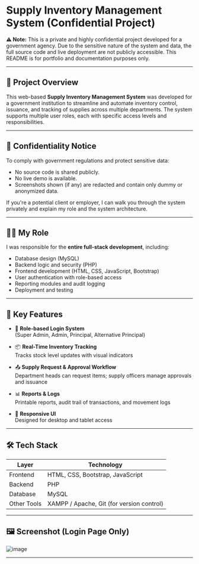 # Supply Inventory Management System (Confidential Project)

**⚠️ Note:** This is a private and highly confidential project developed for a government agency. Due to the sensitive nature of the system and data, the full source code and live deployment are not publicly accessible. This README is for portfolio and documentation purposes only.

---

## 📌 Project Overview

This web-based **Supply Inventory Management System** was developed for a government institution to streamline and automate inventory control, issuance, and tracking of supplies across multiple departments. The system supports multiple user roles, each with specific access levels and responsibilities.

---

## 🔐 Confidentiality Notice

To comply with government regulations and protect sensitive data:
- No source code is shared publicly.
- No live demo is available.
- Screenshots shown (if any) are redacted and contain only dummy or anonymized data.

If you're a potential client or employer, I can walk you through the system privately and explain my role and the system architecture.

---

## 👨‍💻 My Role

I was responsible for the **entire full-stack development**, including:
- Database design (MySQL)
- Backend logic and security (PHP)
- Frontend development (HTML, CSS, JavaScript, Bootstrap)
- User authentication with role-based access
- Reporting modules and audit logging
- Deployment and testing

---

## 🧩 Key Features

- 🔐 **Role-based Login System**  
  (Super Admin, Admin, Principal, Alternative Principal)

- 📦 **Real-Time Inventory Tracking**  
  Tracks stock level updates with visual indicators

- 📤 **Supply Request & Approval Workflow**  
  Department heads can request items; supply officers manage approvals and issuance

- 📊 **Reports & Logs**  
  Printable reports, audit trail of transactions, and movement logs

- 📱 **Responsive UI**  
  Designed for desktop and tablet access

---

## 🛠️ Tech Stack

| Layer       | Technology         |
|-------------|--------------------|
| Frontend    | HTML, CSS, Bootstrap, JavaScript |
| Backend     | PHP                |
| Database    | MySQL              |
| Other Tools | XAMPP / Apache, Git (for version control) |


---

## 🖼️ Screenshot (Login Page Only)

![image](https://github.com/user-attachments/assets/835df88f-54a2-4d39-8802-64447c3fe424)

---

